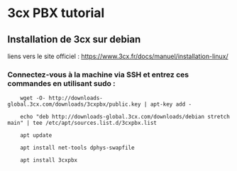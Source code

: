 # 3cx PBX tutorial


## Installation de 3cx sur debian

liens vers le site officiel : https://www.3cx.fr/docs/manuel/installation-linux/


###  Connectez-vous à la machine via SSH et entrez ces commandes en utilisant sudo :


        wget -O- http://downloads-global.3cx.com/downloads/3cxpbx/public.key | apt-key add -

        echo "deb http://downloads-global.3cx.com/downloads/debian stretch main" | tee /etc/apt/sources.list.d/3cxpbx.list

        apt update

        apt install net-tools dphys-swapfile

        apt install 3cxpbx

